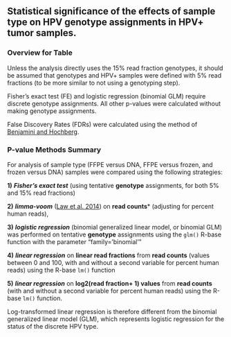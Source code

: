 Statistical significance of the effects of sample type on HPV genotype assignments in HPV+ tumor samples.
-----------------

### Overview for Table

Unless the analysis directly uses the 15% read fraction genotypes, it should be assumed that genotypes and HPV+ samples were defined with 5% read fractions (to be more similar to not using a genotyping step).

Fisher’s exact test (FE) and logistic regression (binomial GLM) require discrete genotype assignments. All other p-values were calculated without making genotype assignments.

False Discovery Rates (FDRs) were calculated using the method of [Benjamini and Hochberg](https://www.jstor.org/stable/2346101).

### P-value Methods Summary

For analysis of sample type (FFPE versus DNA, FFPE versus frozen, and frozen versus DNA) samples were compared using the following strategies:

**1)** ***Fisher’s exact test*** (using tentative **genotype** assignments, for both 5% and 15% read fractions)

**2)** ***limma-voom*** ([Law et al. 2014](https://genomebiology.biomedcentral.com/articles/10.1186/gb-2014-15-2-r29)) on **read counts*** (adjusting for percent human reads), 

**3)** ***logistic regression*** (binomial generalized linear model, or binomial GLM) was performed on tentative **genotype** assignments using the `glm()` R-base function with the parameter “family=’binomial’”

**4)** ***linear regression*** on **linear read fractions** from **read counts** (values between 0 and 100, with and without a second variable for percent human reads) using the R-base `lm()` function

**5)** ***linear regression*** on **log2(read fraction+ 1) values** from **read counts** (with and without a second variable for percent human reads) using the R-base `lm()` function.

Log-transformed linear regression is therefore different from the binomial generalized linear model (GLM), which represents logistic regression for the status of the discrete HPV type.
